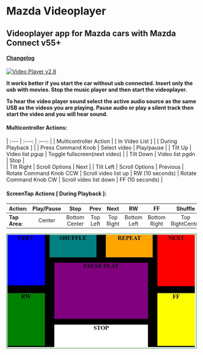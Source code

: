 # Mazda Videoplayer
## Videoplayer app for Mazda cars with Mazda Connect v55+
#### [Changelog](CHANGELOG.md)

[ ![Video Player v2.8](//api.bintray.com/packages/trevelopment/MZD-Apps/VideoPlayer/images/download.svg) ](http://VP28.mazdatweaks.win "Video Player v2.8")

**It works better if you start the car without usb connected. Insert only the usb with movies. Stop the music player and then start the videoplayer.**

**To hear the video player sound select the active audio source as the same USB as the videos you are playing.  Pause audio or play a silent track then start the video and you will hear sound.**
#### Multicontroller Actions:


| :--- | :---: | :---: |
| Multicontroller Action   |   [ In Video List ]     |  [ During Playback ] |
| Press Command Knob    |   Select video     |   Play/pause  |
| Tilt Up      |   Video list pgup    |   Toggle fullscreen(next video)   |
| Tilt Down      |   Video list pgdn    |   Stop    |   
| Tilt Right      |   Scroll Options   |   Next    |
| Tilt Left      |   Scroll Options    |   Previous  |
Rotate Command Knob CCW   |   Scroll video list up   |   RW (10 seconds)  |
Rotate Command Knob CW   |   Scroll video list down | FF (10 seconds) |

#### ScreenTap Actions [ During Playback ]:

| Action: | Play/Pause | Stop | Prev | Next | RW | FF | Shuffle | RepeatAll  |  
|  :--- |  :---:  |  :---:  | :---:  | :---: | :---: | :---:| :---: | :---: |  
| **Tap Area:** | Center | Bottom Center | Top Left | Top Right | Bottom Left | Bottom Right | Top RightCenter | Top LeftCenter |  

![Touch Screen Control Map](/images/scrnCtrlMap.jpg)
